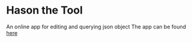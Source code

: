 # Hason the Tool

An online app for editing and querying json object
The app can be found [here](http://hason-the-tool-git-master-andresd.vercel.app/)
